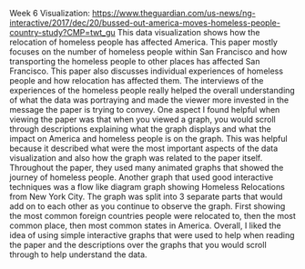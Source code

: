 Week 6
Visualization: https://www.theguardian.com/us-news/ng-interactive/2017/dec/20/bussed-out-america-moves-homeless-people-country-study?CMP=twt_gu 
This data visualization shows how the relocation of homeless people has affected America. This paper mostly focuses on the number of homeless people 
within San Francisco and how transporting the homeless people to other places has affected San Francisco. This paper also discusses individual 
experiences of homeless people and how relocation has affected them. The interviews of the experiences of the homeless people really helped the 
overall understanding of what the data was portraying and made the viewer more invested in the message the paper is trying to convey. One aspect 
I found helpful when viewing the paper was that when you viewed a graph, you would scroll through descriptions explaining what the graph displays 
and what the impact on America and homeless people is on the graph. This was helpful because it described what were the most important aspects of 
the data visualization and also how the graph was related to the paper itself. Throughout the paper, they used many animated graphs that showed 
the journey of homeless people. Another graph that used good interactive techniques was a flow like diagram graph showing Homeless Relocations 
from New York City. The graph was split into 3 separate parts that would add on to each other as you continue to observe the graph. First showing 
the most common foreign countries people were relocated to, then the most common place, then most common states in America. Overall, I liked the 
idea of using simple interactive graphs that were used to help when reading the paper and the descriptions over the graphs that you would scroll 
through to help understand the data.
